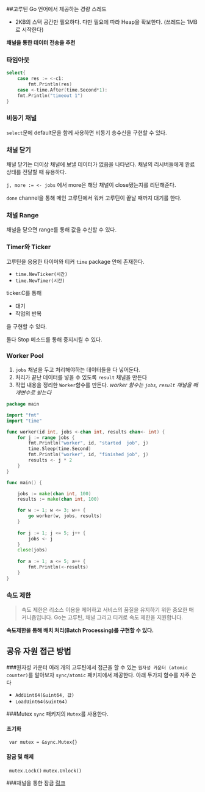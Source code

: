 ##고루틴
Go 언어에서 제공하는 경량 스레드
* 2KB의 스택 공간만 필요하다. 다만 필요에 따라 Heap을 확보한다. (쓰레드는 1MB로 시작한다)

**채널을 통한 데이터 전송을 추천**

### 타임아웃
```go
select{
	case res := <-c1:
		fmt.Println(res)
	case <-time.After(time.Second*1):
	fmt.Println("timeout 1")
}
```

### 비동기 채널
`select`문에 default문을 함께 사용하면 비동기 송수신을 구현할 수 있다.


### 채널 닫기
채널 닫기는 더이상 채널에 보낼 데이터가 없음을 나타낸다.
채널의 리시버들에게 완료 상태를 전달할 때 유용하다.

`j, more := <- jobs`
에서 more은 해당 채널이 close됐는지를 리턴해준다.

`done` channel을 통해 메인 고루틴에서 워커 고루틴이 끝날 때까지 대기를 한다.

### 채널 Range
채널을 닫으면 range를 통해 값을 수신할 수 있다.


### Timer와 Ticker
고루틴을 응용한 타이머와 티커
`time` package 안에 존재한다.
* `time.NewTicker(시간)`
* `time.NewTimer(시간)`

ticker.C를 통해 
* 대기
* 작업의 반복

을 구현할 수 있다.

둘다 Stop 메소드를 통해 중지시킬 수 있다.

### Worker Pool
1. `jobs` 채널을 두고 처리해야하는 데이터들을 다 넣어둔다.
2. 처리가 끝난 데이터를 넣을 수 있도록 `result` 채널을 만든다
3. 작업 내용을 정리한 `Worker`함수를 만든다.  *worker 함수는 `jobs`, `result` 채널을 매개변수로 받는다*

```go
package main

import "fmt"
import "time"

func worker(id int, jobs <-chan int, results chan<- int) {
	for j := range jobs {
		fmt.Println("worker", id, "started  job", j)
		time.Sleep(time.Second)
		fmt.Println("worker", id, "finished job", j)
		results <- j * 2
	}
}

func main() {

	jobs := make(chan int, 100)
	results := make(chan int, 100)

	for w := 1; w <= 3; w++ {
		go worker(w, jobs, results)
	}
	
	for j := 1; j <= 5; j++ {
		jobs <- j
	}
	close(jobs)
	
	for a := 1; a <= 5; a++ {
		fmt.Println(<-results)
	}
}
```


### 속도 제한
> 속도 제한은 리소스 이용을 제어하고 서비스의 품질을 유지하기 위한 중요한 매커니즘입니다. Go는 고루틴, 채널 그리고 티커로 속도 제한을 지원합니다.

**속도제한을 통해 배치 처리(Batch Processing)를 구현할 수 있다.**

## 공유 자원 접근 방법

###원자성 카운터
여러 개의 고루틴에서 접근을 할 수 있는 `원자성 카운터 (atomic counter)`를 알아보자
`sync/atomic` 패키지에서 제공한다.
아래 두가지 함수를 자주 쓴다
* `AddUint64(&uint64, 값)`
* `LoadUint64(&uint64)`

###Mutex
`sync` 패키지의 `Mutex`를 사용한다.

#### 초기화
` var mutex = &sync.Mutex{}`
#### 잠금 및 해제
` mutex.Lock()`
`mutex.Unlock()`


###채널을 통한 잠금
[링크](https://mingrammer.com/gobyexample/stateful-goroutines/)
